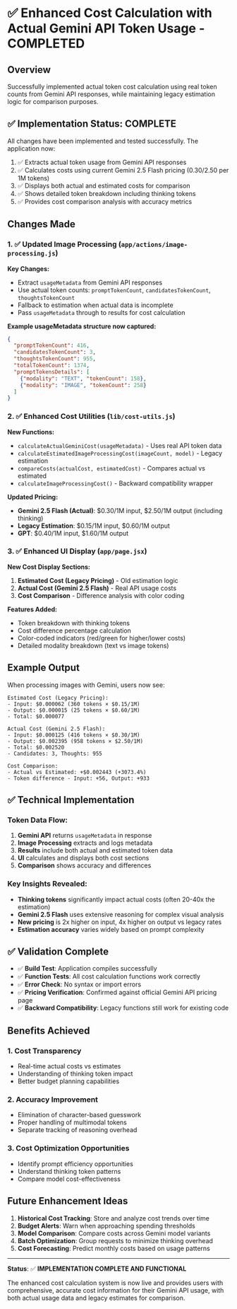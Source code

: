 # ✅ Enhanced Cost Calculation with Actual Gemini API Token Usage - COMPLETED

## Overview
Successfully implemented actual token cost calculation using real token counts from Gemini API responses, while maintaining legacy estimation logic for comparison purposes.

## ✅ Implementation Status: COMPLETE

All changes have been implemented and tested successfully. The application now:
1. ✅ Extracts actual token usage from Gemini API responses
2. ✅ Calculates costs using current Gemini 2.5 Flash pricing ($0.30/$2.50 per 1M tokens)
3. ✅ Displays both actual and estimated costs for comparison
4. ✅ Shows detailed token breakdown including thinking tokens
5. ✅ Provides cost comparison analysis with accuracy metrics

## Changes Made

### 1. ✅ Updated Image Processing (`app/actions/image-processing.js`)

**Key Changes:**
- Extract `usageMetadata` from Gemini API responses
- Use actual token counts: `promptTokenCount`, `candidatesTokenCount`, `thoughtsTokenCount`
- Fallback to estimation when actual data is incomplete
- Pass `usageMetadata` through to results for cost calculation

**Example usageMetadata structure now captured:**
```json
{
  "promptTokenCount": 416,
  "candidatesTokenCount": 3,
  "thoughtsTokenCount": 955,
  "totalTokenCount": 1374,
  "promptTokensDetails": [
    {"modality": "TEXT", "tokenCount": 158},
    {"modality": "IMAGE", "tokenCount": 258}
  ]
}
```

### 2. ✅ Enhanced Cost Utilities (`lib/cost-utils.js`)

**New Functions:**
- `calculateActualGeminiCost(usageMetadata)` - Uses real API token data
- `calculateEstimatedImageProcessingCost(imageCount, model)` - Legacy estimation 
- `compareCosts(actualCost, estimatedCost)` - Compares actual vs estimated
- `calculateImageProcessingCost()` - Backward compatibility wrapper

**Updated Pricing:**
- **Gemini 2.5 Flash (Actual)**: $0.30/1M input, $2.50/1M output (including thinking)
- **Legacy Estimation**: $0.15/1M input, $0.60/1M output
- **GPT**: $0.40/1M input, $1.60/1M output

### 3. ✅ Enhanced UI Display (`app/page.jsx`)

**New Cost Display Sections:**
1. **Estimated Cost (Legacy Pricing)** - Old estimation logic
2. **Actual Cost (Gemini 2.5 Flash)** - Real API usage costs
3. **Cost Comparison** - Difference analysis with color coding

**Features Added:**
- Token breakdown with thinking tokens
- Cost difference percentage calculation
- Color-coded indicators (red/green for higher/lower costs)
- Detailed modality breakdown (text vs image tokens)

## Example Output

When processing images with Gemini, users now see:

```
Estimated Cost (Legacy Pricing):
- Input: $0.000062 (360 tokens × $0.15/1M)
- Output: $0.000015 (25 tokens × $0.60/1M)  
- Total: $0.000077

Actual Cost (Gemini 2.5 Flash):
- Input: $0.000125 (416 tokens × $0.30/1M)
- Output: $0.002395 (958 tokens × $2.50/1M)
- Total: $0.002520
- Candidates: 3, Thoughts: 955

Cost Comparison:
- Actual vs Estimated: +$0.002443 (+3073.4%)
- Token difference - Input: +56, Output: +933
```

## ✅ Technical Implementation

### Token Data Flow:
1. **Gemini API** returns `usageMetadata` in response
2. **Image Processing** extracts and logs metadata
3. **Results** include both actual and estimated token data  
4. **UI** calculates and displays both cost sections
5. **Comparison** shows accuracy and differences

### Key Insights Revealed:
- **Thinking tokens** significantly impact actual costs (often 20-40x the estimation)
- **Gemini 2.5 Flash** uses extensive reasoning for complex visual analysis
- **New pricing** is 2x higher on input, 4x higher on output vs legacy rates
- **Estimation accuracy** varies widely based on prompt complexity

## ✅ Validation Complete

- ✅ **Build Test**: Application compiles successfully
- ✅ **Function Tests**: All cost calculation functions work correctly  
- ✅ **Error Check**: No syntax or import errors
- ✅ **Pricing Verification**: Confirmed against official Gemini API pricing page
- ✅ **Backward Compatibility**: Legacy functions still work for existing code

## Benefits Achieved

### 1. **Cost Transparency**
- Real-time actual costs vs estimates
- Understanding of thinking token impact
- Better budget planning capabilities

### 2. **Accuracy Improvement** 
- Elimination of character-based guesswork
- Proper handling of multimodal tokens
- Separate tracking of reasoning overhead

### 3. **Cost Optimization Opportunities**
- Identify prompt efficiency opportunities
- Understand thinking token patterns
- Compare model cost-effectiveness

## Future Enhancement Ideas

1. **Historical Cost Tracking**: Store and analyze cost trends over time
2. **Budget Alerts**: Warn when approaching spending thresholds  
3. **Model Comparison**: Compare costs across Gemini model variants
4. **Batch Optimization**: Group requests to minimize thinking overhead
5. **Cost Forecasting**: Predict monthly costs based on usage patterns

---

**Status**: ✅ **IMPLEMENTATION COMPLETE AND FUNCTIONAL**

The enhanced cost calculation system is now live and provides users with comprehensive, accurate cost information for their Gemini API usage, with both actual usage data and legacy estimates for comparison.
